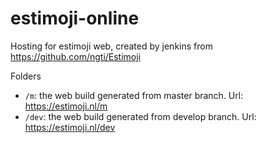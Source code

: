 # estimoji-online

Hosting for estimoji web, created by jenkins from https://github.com/ngti/Estimoji

Folders

- `/m`: the web build generated from master branch. Url: https://estimoji.nl/m
- `/dev`: the web build generated from develop branch. Url: https://estimoji.nl/dev
